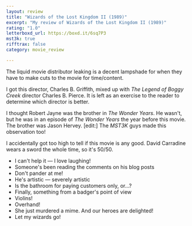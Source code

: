 ```yaml
---
layout: review
title: "Wizards of the Lost Kingdom II (1989)"
excerpt: "My review of Wizards of the Lost Kingdom II (1989)"
rating: "1.0"
letterboxd_url: https://boxd.it/6sq7P3
mst3k: true
rifftrax: false
category: movie_review

---
```


The liquid movie distributor leaking is a decent lampshade for when they have to make cuts to the movie for time/content.

I got this director, Charles B. Griffith, mixed up with <i>The Legend of Boggy Creek</i> director Charles B. Pierce. It is left as an exercise to the reader to determine which director is better.

I thought Robert Jayne was the brother in <i>The Wonder Years</i>. He wasn't, but he was in an episode of <i>The Wonder Years</i> the year before this movie. The brother was Jason Hervey. [edit:] The <i>MST3K</i> guys made this observation too!

I accidentally got too high to tell if this movie is any good. David Carradine wears a sword the whole time, so it's 50/50.

* I can't help it — I love laughing!
* Someone's been reading the comments on his blog posts
* Don't pander at me!
* He's artistic — severely artistic
* Is the bathroom for paying customers only, or...?
* Finally, something from a badger's point of view
* Violins!
* Overhand!
* She just murdered a mime. And our heroes are delighted!
* Let my wizards go!